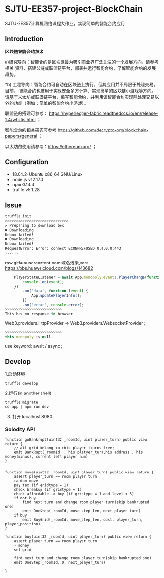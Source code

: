 # SJTU-EE357-project-BlockChain
SJTU-EE357计算机网络课程大作业，实现简单的智能合约应用

## Introduction

**区块链智能合约技术** 

a)研究导向：智能合约是区块链最为吸引商业界广泛关注的一个发展方向，请参考相关 资料，搭建公链或联盟链平台，部署并运行智能合约，了解智能合约的发展趋势。 

*b) 工程导向：智能合约可自动在区块链上执行，但其应用并不局限于处理交易。目前， 智能合约也被用于实现安全多方计算、实现简单的区块链小游戏等方向。请基于以太坊或联盟链平台，编写智能合约，并利用该智能合约实现除处理交易以外的功能（例如：简单的智能合约小游戏）。

联盟链的搭建可参考： https://hyperledger-fabric.readthedocs.io/en/release-1.4/whatis.html ；

智能合约的相关研究可参考 https://github.com/decrypto-org/blockchain-papers#general ；

以太坊的使用请参考：https://ethereum.org/ ；





## Configuration

- 18.04.2-Ubuntu x86_64 GNU/Linux 
- node.js	v12.17.0 
- npm	6.14.4 
- truffle	v5.1.28

## Issue

```bash
truffle init
>>>>>>>>>>>>>>>>>>>>>>>>>>>>>
✔ Preparing to download box
✖ Downloading
Unbox failed!
✖ Downloading
Unbox failed!
RequestError: Error: connect ECONNREFUSED 0.0.0.0:443
......
```

raw.githubusercontent.com 域名污染,see: https://bbs.huaweicloud.com/blogs/143682



```javascript
    PlayerStateListener = await App.monopoly.events.PlayerChange(function (error, event) {
        console.log(event);
    })
        .on('data', function (event) {
            App.updatePlayerInfo();
        })
        .on('error', console.error);
>>>>>>>>>>>>>>>>>>>>>>>>>>
This has no response in browser
```

Web3.providers.HttpProvider => Web3.providers.WebsocketProvider ;



```javascript
>>>>>>>>>>>>>>>>>>>>>>>>>>
this.monopoly is null.
```

use keyword: await / async ;



## Develop

1.启动环境

```
truffle develop
```

2.运行(in another shell)

```
truffle migrate
cd app | npm run dev
```

3. 打开 localhost:8080



### Solodity API

```solidity
function goBankrupt(uint32 _roomId, uint player_turn) public view return {
	// all grid belong to this player iturns free;
	emit BankRupt(_roomId, , his platyer_turn,his address , his money(minus), current left player num)
}
```

### 

```solidity
function move(uint32 _roomId, uint player_turn) public view return {
    assert player_turn == room player turn
    random move
    pay tax (if gridtype = 1)
    check breakup (if gridtype = 1)
    check affordable -> buy (if gridtype = 1 and level < 3)
    if not buy
        find next turn and change room player turn(skip bankrupted one)
	    emit OneStep(_roomId, move_step_len, next_player_turn)
	if buy
	    emit BuyGrid(_roomId, move_step_len, cost, player_turn, player_position)
}
```



```solidity
function buy(uint32 _roomId, uint player_turn) public view return {
    assert player_turn == room player turn
    - money
    set grid

    find next turn and change room player turn(skip bankrupted one)
	emit OneStep(_roomId, 0, next_player_turn)

}
```

